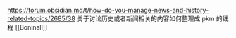 https://forum.obsidian.md/t/how-do-you-manage-news-and-history-related-topics/2685/38 
关于讨论历史或者新闻相关的内容如何整理成 pkm 的线程
[[Boninall]]